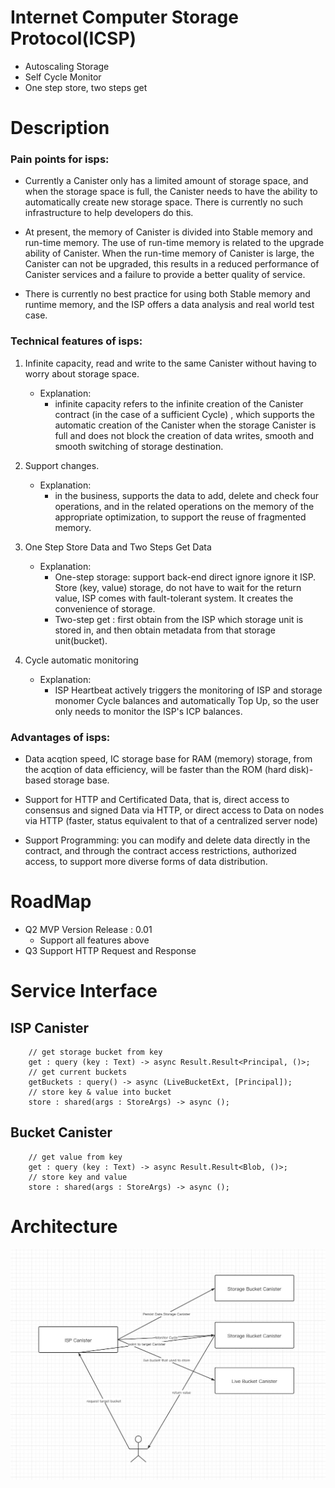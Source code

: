 # Internet Computer Storage Protocol(ICSP)
- Autoscaling Storage
- Self Cycle Monitor
- One step store, two steps get

# Description
### Pain points for isps:

* Currently a Canister only has a limited amount of storage space, and when the storage space is full, the Canister needs to have the ability to automatically create new storage space. There is currently no such infrastructure to help developers do this.

* At present, the memory of Canister is divided into Stable memory and run-time memory. The use of run-time memory is related to the upgrade ability of Canister. When the run-time memory of Canister is large, the Canister can not be upgraded, this results in a reduced performance of Canister services and a failure to provide a better quality of service.

* There is currently no best practice for using both Stable memory and runtime memory, and the ISP offers a data analysis and real world test case.

### Technical features of isps:
1. Infinite capacity, read and write to the same Canister without having to worry about storage space.
   * Explanation: 
     * infinite capacity refers to the infinite creation of the Canister contract (in the case of a sufficient Cycle) , which supports the automatic creation of the Canister when the storage Canister is full and does not block the creation of data writes, smooth and smooth switching of storage destination.

2. Support changes.
   * Explanation: 
     * in the business, supports the data to add, delete and check four operations, and in the related operations on the memory of the appropriate optimization, to support the reuse of fragmented memory.

3. One Step Store Data and Two Steps Get Data
   * Explanation:
     * One-step storage: support back-end direct ignore ignore it ISP. Store (key, value) storage, do not have to wait for the return value, ISP comes with fault-tolerant system. It creates the convenience of storage.
     * Two-step get : first obtain from the ISP which storage unit is stored in, and then obtain metadata from that storage unit(bucket).
4. Cycle automatic monitoring
   * Explanation: 
     * ISP Heartbeat actively triggers the monitoring of ISP and storage monomer Cycle balances and automatically Top Up, so the user only needs to monitor the ISP's ICP balances.

### Advantages of isps:
* Data acqtion speed, IC storage base for RAM (memory) storage, from the acqtion of data efficiency, will be faster than the ROM (hard disk)-based storage base.

* Support for HTTP and Certificated Data, that is, direct access to consensus and signed Data via HTTP, or direct access to Data on nodes via HTTP (faster, status equivalent to that of a centralized server node)

* Support Programming: you can modify and delete data directly in the contract, and through the contract access restrictions, authorized access, to support more diverse forms of data distribution.

# RoadMap
- Q2 MVP Version Release : 0.01
  - Support all features  above
- Q3 Support HTTP Request and Response

# Service Interface
## ISP Canister

```motoko
    // get storage bucket from key
    get : query (key : Text) -> async Result.Result<Principal, ()>;
    // get current buckets
    getBuckets : query() -> async (LiveBucketExt, [Principal]);
    // store key & value into bucket
    store : shared(args : StoreArgs) -> async ();
```

## Bucket Canister

```motoko
    // get value from key
    get : query (key : Text) -> async Result.Result<Blob, ()>;
    // store key and value
    store : shared(args : StoreArgs) -> async ();
```

# Architecture
![avatar](ISP.jpeg)
